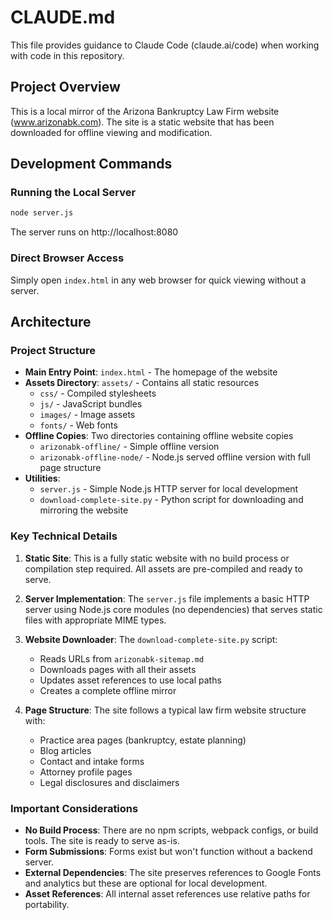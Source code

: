 # CLAUDE.md

This file provides guidance to Claude Code (claude.ai/code) when working with code in this repository.

## Project Overview

This is a local mirror of the Arizona Bankruptcy Law Firm website (www.arizonabk.com). The site is a static website that has been downloaded for offline viewing and modification.

## Development Commands

### Running the Local Server
```bash
node server.js
```
The server runs on http://localhost:8080

### Direct Browser Access
Simply open `index.html` in any web browser for quick viewing without a server.

## Architecture

### Project Structure
- **Main Entry Point**: `index.html` - The homepage of the website
- **Assets Directory**: `assets/` - Contains all static resources
  - `css/` - Compiled stylesheets
  - `js/` - JavaScript bundles
  - `images/` - Image assets
  - `fonts/` - Web fonts
- **Offline Copies**: Two directories containing offline website copies
  - `arizonabk-offline/` - Simple offline version
  - `arizonabk-offline-node/` - Node.js served offline version with full page structure
- **Utilities**:
  - `server.js` - Simple Node.js HTTP server for local development
  - `download-complete-site.py` - Python script for downloading and mirroring the website

### Key Technical Details

1. **Static Site**: This is a fully static website with no build process or compilation step required. All assets are pre-compiled and ready to serve.

2. **Server Implementation**: The `server.js` file implements a basic HTTP server using Node.js core modules (no dependencies) that serves static files with appropriate MIME types.

3. **Website Downloader**: The `download-complete-site.py` script:
   - Reads URLs from `arizonabk-sitemap.md`
   - Downloads pages with all their assets
   - Updates asset references to use local paths
   - Creates a complete offline mirror

4. **Page Structure**: The site follows a typical law firm website structure with:
   - Practice area pages (bankruptcy, estate planning)
   - Blog articles
   - Contact and intake forms
   - Attorney profile pages
   - Legal disclosures and disclaimers

### Important Considerations

- **No Build Process**: There are no npm scripts, webpack configs, or build tools. The site is ready to serve as-is.
- **Form Submissions**: Forms exist but won't function without a backend server.
- **External Dependencies**: The site preserves references to Google Fonts and analytics but these are optional for local development.
- **Asset References**: All internal asset references use relative paths for portability.